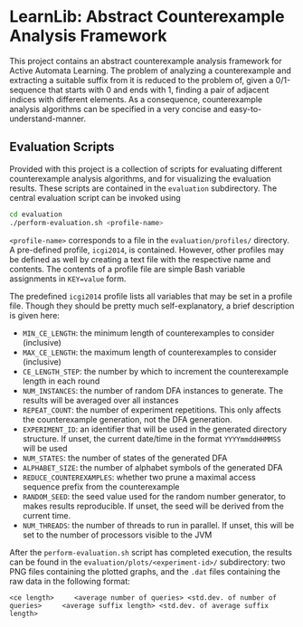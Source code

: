 LearnLib: Abstract Counterexample Analysis Framework
=================================

This project contains an abstract counterexample analysis framework for Active Automata Learning. The problem of analyzing a counterexample and extracting a suitable suffix from it is reduced to the problem of, given a 0/1-sequence that starts with 0 and ends with 1, finding a pair of adjacent indices with different elements. As a consequence, counterexample analysis algorithms can be specified in a very concise and easy-to-understand-manner.


Evaluation Scripts
---------------------------
Provided with this project is a collection of scripts for evaluating different counterexample analysis algorithms, and for visualizing the evaluation results. These scripts are contained in the `evaluation` subdirectory. The central evaluation script can be invoked using

```sh
cd evaluation
./perform-evaluation.sh <profile-name>
```

`<profile-name>` corresponds to a file in the `evaluation/profiles/` directory. A pre-defined profile, `icgi2014`, is contained. However, other profiles may be defined as well by creating a text file with the respective name and contents. The contents of a profile file are simple Bash variable assignments in `KEY=value` form.

The predefined `icgi2014` profile lists all variables that may be set in a profile file. Though they should be pretty much self-explanatory, a brief description is given here:

* `MIN_CE_LENGTH`: the minimum length of counterexamples to consider (inclusive)
* `MAX_CE_LENGTH`: the maximum length of counterexamples to consider (inclusive)
* `CE_LENGTH_STEP`: the number by which to increment the counterexample length in each round
* `NUM_INSTANCES`: the number of random DFA instances to generate. The results will be averaged over all instances
* `REPEAT_COUNT`: the number of experiment repetitions. This only affects the counterexample generation, not the DFA generation.
* `EXPERIMENT_ID`: an identifier that will be used in the generated directory structure. If unset, the current date/time in the format `YYYYmmddHHMMSS` will be used
* `NUM_STATES`: the number of states of the generated DFA
* `ALPHABET_SIZE`: the number of alphabet symbols of the generated DFA
* `REDUCE_COUNTEREXAMPLES`: whether two prune a maximal access sequence prefix from the counterexample
* `RANDOM_SEED`: the seed value used for the random number generator, to makes results reproducible. If unset, the seed will be derived from the current time.
* `NUM_THREADS`: the number of threads to run in parallel. If unset, this will be set to the number of processors visible to the JVM

After the `perform-evaluation.sh` script has completed execution, the results can be found in the `evaluation/plots/<experiment-id>/` subdirectory: two PNG files containing the plotted graphs, and the `.dat` files containing the raw data in the following format:

```
<ce length>		<average number of queries> <std.dev. of number of queries>		<average suffix length> <std.dev. of average suffix length>
```
